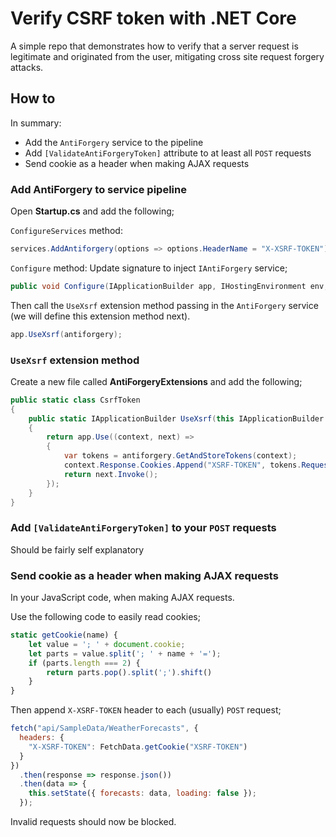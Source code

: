 # Verify CSRF token with .NET Core

A simple repo that demonstrates how to verify that a server request is legitimate and originated from the user, mitigating cross site request forgery attacks.

## How to

In summary:

- Add the `AntiForgery` service to the pipeline
- Add `[ValidateAntiForgeryToken]` attribute to at least all `POST` requests
- Send cookie as a header when making AJAX requests

### Add AntiForgery to service pipeline

Open **Startup.cs** and add the following;

`ConfigureServices` method:

```csharp
services.AddAntiforgery(options => options.HeaderName = "X-XSRF-TOKEN");
```

`Configure` method:
Update signature to inject `IAntiForgery` service;

```csharp
public void Configure(IApplicationBuilder app, IHostingEnvironment env, IAntiforgery antiforgery)
```

Then call the `UseXsrf` extension method passing in the `AntiForgery` service (we will define this extension method next).

```csharp
app.UseXsrf(antiforgery);
```

### `UseXsrf` extension method

Create a new file called **AntiForgeryExtensions** and add the following;

```csharp
public static class CsrfToken
{
    public static IApplicationBuilder UseXsrf(this IApplicationBuilder app, IAntiforgery antiforgery)
    {
        return app.Use((context, next) =>
        {
            var tokens = antiforgery.GetAndStoreTokens(context);
            context.Response.Cookies.Append("XSRF-TOKEN", tokens.RequestToken, new CookieOptions {HttpOnly = false});
            return next.Invoke();
        });
    }
}
```

### Add `[ValidateAntiForgeryToken]` to your `POST` requests

Should be fairly self explanatory

### Send cookie as a header when making AJAX requests

In your JavaScript code, when making AJAX requests.

Use the following code to easily read cookies;

```javascript
static getCookie(name) {
    let value = '; ' + document.cookie;
    let parts = value.split('; ' + name + '=');
    if (parts.length === 2) {
        return parts.pop().split(';').shift()
    }
}
```

Then append `X-XSRF-TOKEN` header to each (usually) `POST` request;

```javascript
fetch("api/SampleData/WeatherForecasts", {
  headers: {
    "X-XSRF-TOKEN": FetchData.getCookie("XSRF-TOKEN")
  }
})
  .then(response => response.json())
  .then(data => {
    this.setState({ forecasts: data, loading: false });
  });
```

Invalid requests should now be blocked.
